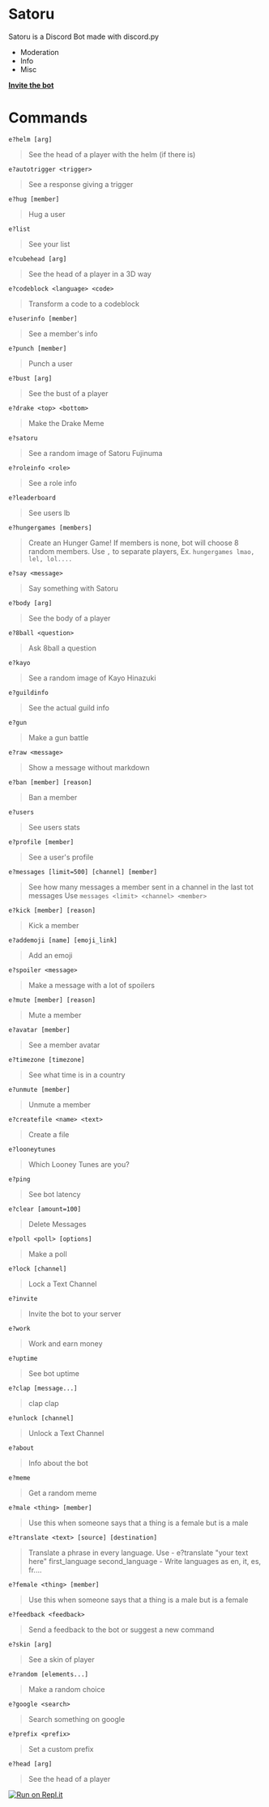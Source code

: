 # Satoru
Satoru is a Discord Bot made with discord.py
- Moderation
- Info 
- Misc

**[Invite the bot](https://discordapp.com/api/oauth2/authorize?client_id=635044836830871562&permissions=321606&scope=bot)**

# Commands

`e?helm [arg]`

> See the head of a player with the helm (if there is) 

`e?autotrigger <trigger>`

> See a response giving a trigger 

`e?hug [member]`

> Hug a user 

`e?list `

> See your list 

`e?cubehead [arg]`

> See the head of a player in a 3D way 

`e?codeblock <language> <code>`

> Transform a code to a codeblock 

`e?userinfo [member]`

> See a member's info 

`e?punch [member]`

> Punch a user 

`e?bust [arg]`

> See the bust of a player 

`e?drake <top> <bottom>`

> Make the Drake Meme 

`e?satoru `

> See a random image of Satoru Fujinuma 

`e?roleinfo <role>`

> See a role info 

`e?leaderboard `

> See users lb 

`e?hungergames [members]`

> Create an Hunger Game! If members is none, bot will choose 8 random members. Use `,` to separate players, Ex. `hungergames lmao, lel, lol....` 

`e?say <message>`

> Say something with Satoru 

`e?body [arg]`

> See the body of a player 

`e?8ball <question>`

> Ask 8ball a question 

`e?kayo `

> See a random image of Kayo Hinazuki 

`e?guildinfo `

> See the actual guild info 

`e?gun `

> Make a gun battle 

`e?raw <message>`

> Show a message without markdown 

`e?ban [member] [reason]`

> Ban a member 

`e?users `

> See users stats 

`e?profile [member]`

> See a user's profile 

`e?messages [limit=500] [channel] [member]`

> See how many messages a member sent in a channel in the last tot messages
Use `messages <limit> <channel> <member>` 

`e?kick [member] [reason]`

> Kick a member 

`e?addemoji [name] [emoji_link]`

> Add an emoji 

`e?spoiler <message>`

> Make a message with a lot of spoilers 

`e?mute [member] [reason]`

> Mute a member 

`e?avatar [member]`

> See a member avatar 

`e?timezone [timezone]`

> See what time is in a country 

`e?unmute [member]`

> Unmute a member 

`e?createfile <name> <text>`

> Create a file 

`e?looneytunes `

> Which Looney Tunes are you? 

`e?ping `

> See bot latency 

`e?clear [amount=100]`

> Delete Messages 

`e?poll <poll> [options]`

> Make a poll 

`e?lock [channel]`

> Lock a Text Channel 

`e?invite `

> Invite the bot to your server 

`e?work `

> Work and earn money 

`e?uptime `

> See bot uptime 

`e?clap [message...]`

> clap clap 

`e?unlock [channel]`

> Unlock a Text Channel 

`e?about `

> Info about the bot 

`e?meme `

> Get a random meme 

`e?male <thing> [member]`

> Use this when someone says that a thing is a female but is a male 

`e?translate <text> [source] [destination]`

> Translate a phrase in every language. Use - e?translate "your text here" first_language second_language - Write languages as en, it, es, fr.... 

`e?female <thing> [member]`

> Use this when someone says that a thing is a male but is a female 

`e?feedback <feedback>`

> Send a feedback to the bot or suggest a new command 

`e?skin [arg]`

> See a skin of player 

`e?random [elements...]`

> Make a random choice 

`e?google <search>`

> Search something on google 

`e?prefix <prefix>`

> Set a custom prefix 

`e?head [arg]`

> See the head of a player 



[![Run on Repl.it](https://repl.it/badge/github/ssebastianoo/Satoru)](https://repl.it/github/ssebastianoo/Satoru)